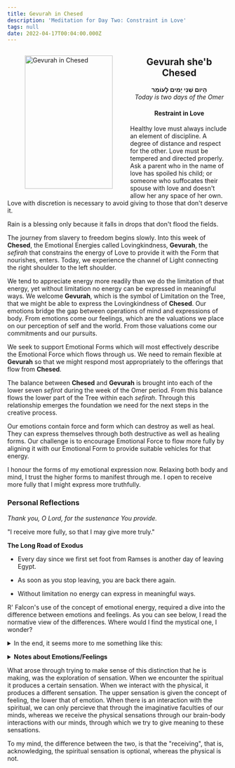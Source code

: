 ```yaml
---
title: Gevurah in Chesed
description: 'Meditation for Day Two: Constraint in Love'
tags: null
date: 2022-04-17T00:04:00.000Z
---
```

<a href="https://www.chabad.org/holidays/sefirah/omer-count_cdo/jewish/Count-the-Omer.htm">
<i class="fa fa-file" aria-hidden="true"></i></a>

<figure style='float: left'>
 <a href='/posts/img/freedom/week1/1.2-Gevurah_in_Chesed.png' target="blank">
   <img src='/posts/img/freedom/week1/1.2-Gevurah_in_Chesed_s.png' alt='Gevurah in Chesed' width='200' height='304' />
 </a>
</figure>

<div style="text-align:center">
<h2>Gevurah she'b Chesed</h2>
<p>
<span dir="rtl"><b>הָיום שְׁנִי יָמִים לָעוֹמֵר</b></span>
<br />
<i>Today is two days of the Omer</i>

<h4>Restraint in Love</h4>

</div>

<div class="abstract">
<p>
Healthy love must always include an element of discipline. A degree of distance and respect for the other. Love must be tempered and directed properly. Ask a parent who in the name of love has spoiled his child; or someone who suffocates their spouse with love and doesn't allow her any space of her own. Love with discretion is necessary to avoid giving to those that don't deserve it.
</p>
<p>
Rain is a blessing only because it falls in drops that don't flood the fields.
</p>
</div>

The journey from slavery to freedom begins slowly. Into this week of **Chesed**, the Emotional Energies called Lovingkindness, **Gevurah**, the _sefirah_ that constrains the energy of Love to provide it with the Form that nourishes, enters. Today, we experience the channel of Light connecting the right shoulder to the left shoulder.

We tend to appreciate energy more readily than we do the limitation of that energy, yet without limitation no energy can be expressed in meaningful ways. We welcome **Gevurah**, which is the symbol of Limitation on the Tree, that we might be able to express the Lovingkindness of **Chesed**. Our emotions bridge the gap between operations of mind and expressions of body. From emotions come our feelings, which are the valuations we place on our perception of self and the world. From those valuations come our commitments and our pursuits.

We seek to support Emotional Forms which will most effectively describe the Emotional Force which flows through us. We need to remain flexible at **Gevurah** so that we might respond most appropriately to the offerings that flow from **Chesed**.

The balance between **Chesed** and **Gevurah** is brought into each of the lower seven _sefirot_ during the week of the Omer period. From this balance flows the lower part of the Tree within each _sefirah_. Through this relationship emerges the foundation we need for the next steps in the creative process.

Our emotions contain force and form which can destroy as well as heal. They can express themselves through both destructive as well as healing forms. Our challenge is to encourage Emotional Force to flow more fully by aligning it with our Emotional Form to provide suitable vehicles for that energy.

<div class="abstract">
I honour the forms of my emotional expression now. Relaxing both body and mind, I trust the higher forms to manifest through me. I open to receive more fully that I might express more truthfully.
</div>

<h3>Personal Reflections</h3>

<div class="note">

_Thank you, O Lord, for the sustenance You provide._

"I receive more fully, so that I may give more truly."

**The Long Road of Exodus**

- Every day since we first set foot from Ramses is another day of leaving Egypt.</p>
- As soon as you stop leaving, you are back there again.</p>
- Without limitation no energy can express in meaningful ways.</p>

R' Falcon's use of the concept of emotional energy, required a dive into the difference between emotions and feelings. As you can see below, I read the normative view of the differences. Where would I find the mystical one, I wonder?

<details>
<summary class='button is-outlined'>
 In the end, it seems more to me something like this:&nbsp;<i class='fa fa-solid fa-caret-down'></i>
</summary>
<p>
<div class="note">

Upper (spiritual) -> (feelings) || _mind_ || (emotions) <- Lower (physical).

To explain: The mind "interprets" the feelings that come from the upper, or spiritual, realm as well as the sensations that produce emotions that we receive as a result of our interaction with the world around us.

I do not think that contradicts what seems to me his description of the above situation: "Our emotions bridge the gap between operations of mind and expressions of body."

I have just placed our mind (the only place we are cognisant of our behaviour) between the spiritual realm and the material realm.

A fundamental difference between feelings and emotions is that feelings are experienced consciously, while emotions manifest either consciously or subconsciously. Emotion is a "feedback system whose influence on behaviour is indirect."

Most people want to "feel more positive than negative." Yet the emotions that cause a positive experience are shown to change between cultures.

|                                                                           | EMOTIONS versus FEELINGS                                   |                  |
| ------------------------------------------------------------------------- | ---------------------------------------------------------- | ---------------- |
| **Emotions**                                                              | **Feelings**                                               |                  |
| Emotions are physical states that arise as a response to external stimuli | Feelings are mental associations and reactions to emotions | _And to thoughts?_ |
| Aroused before feelings                                                   | Caused by emotions                                         | _And by spritual influences too?_             |
| Physical states                                                           | Mental associations and reactions                          |                  |
| Can be observed through the physical reaction                             | Can be hidden                                              |                  |

Emotions are natural phenomenon. They can be considered as physical and instinctive since they arise from our bodies' responses to external stimuli. For example, when you are in an unknown place, you may feel a range of emotions such as curiosity and fear. Since emotions are physical states, they can be measured by physical factors such as facial expressions, body language, blood flow, etc. Emotions are considered to be irrational, illogical and unreasonable since they are carried out by the limbic system, which is separate from the neocortex, which deals with reasoning, conscious thoughts, and decision making.

Feelings are mental experiences of body states, which arise as the brain interprets emotions, themselves physical states arising from the body's responses to external stimuli.
</div>
</details>

<p></p>

<details>
<summary class='button is-outlined'>
 <b>Notes about Emotions/Feelings</b>&nbsp;<i class='fa fa-solid fa-caret-down'></i>
</summary>
<p>
<div class="note">

<h3></h3>

Emotions originate in the subcortical region, the amygdala, and the ventromedial prefrontal cortices, which cause [biochemical reactions](https://thebestbrainpossible.com/whats-the-difference-between-feelings-and-emotions/) to occur and change our physical state.

Because emotions are basically a neurochemical reaction from a stimulus, they are also considered to be [unconscious and instinctive](https://imotions.com/blog/difference-feelings-emotions/). It is possible to bring these emotions out into consciousness through psychotherapy, though.

According to psychologists Paul Ekman and Wallace Friesen, there are six basic emotions that all humans can experience. These emotional responses are:

- Happiness
- Sadness
- Fear
- Disgust
- Anger
- Surprise
- In addition to these six basic emotions and universal facial expressions, there are often sounds that can accompany them. This is known as [universal human signalling](https://www.paulekman.com/wp-content/uploads/2013/07/Basic-Emotions.pdf).

Nonetheless, they are still essential in human interaction and forming relationships with each other, and they have had a crucial role in the evolution of our species since these basic emotions have also been observed in non-human primates, especially the great apes.

In contrast to emotions, feelings originate in the neocortical region of the brain, and they are reactions to the emotions. Feelings form when your brain assigns a meaning to the emotional experience that you are having.

Because they are based on an emotional experience, feelings can be entirely subjective and vary from person to person. If we are to look at any basic emotion that was discussed in the previous section, you can attach the word feel, felt, or feeling to any of them.

For example, you can feel happy or angry, or you felt sad, or you're feeling disgusted.

Feelings can become even more specific than these emotional responses, though, and they can also be brought up from your physical reactions to various things. Pain and hunger are a couple of examples of this. If you're injured, you can feel pain, or if you haven't eaten all day, you're bound to feel hungry at some point.

All of this indicates that feelings are something that is noticed at the conscious level, and according to Antonio Damasio, who is a professor of Neuroscience at the University of Southern California, feelings are mental experiences of body states and arise as your brain interprets the subconscious emotions.

Unlike emotions, feelings are [completely conscious](https://counseling.online.wfu.edu/blog/difference-feelings-emotions/), and this is one of the key differences between them. However, not all conscious experiences are feelings necessarily; you are aware of what you're seeing or hearing, or any of the primary senses, but they aren't feelings.

Although they are two separate concepts, as you can see, they aren't unrelated to each other by any means.

</div>
</p>
</details>

What arose through trying to make sense of this distinction that he is making, was the exploration of sensation. When we encounter the spiritual it produces a certain sensation. When we interact with the physical, it produces a different sensation. The upper sensation is given the concept of feeling, the lower that of emotion. When there is an interaction with the spiritual, we can only percieve that through the imaginative faculties of our minds, whereas we receive the physical sensations through our brain-body interactions with our minds, through which we try to give meaning to these sensations.

To my mind, the difference between the two, is that the "receiving", that is, acknowledging, the spiritual sensation is optional, whereas the physical is not.
